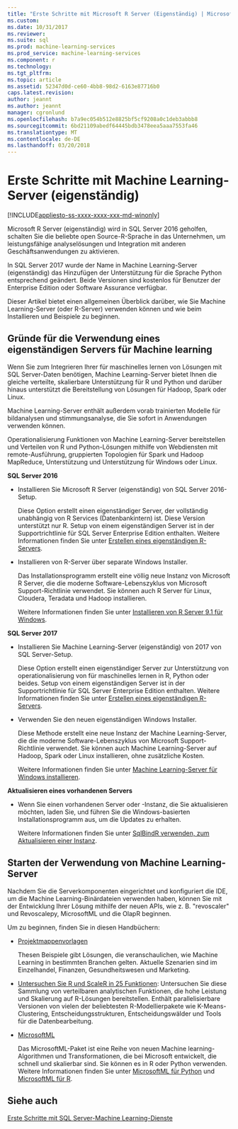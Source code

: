 ```yaml
---
title: "Erste Schritte mit Microsoft R Server (Eigenständig) | Microsoft-Dokumentation"
ms.custom: 
ms.date: 10/31/2017
ms.reviewer: 
ms.suite: sql
ms.prod: machine-learning-services
ms.prod_service: machine-learning-services
ms.component: r
ms.technology: 
ms.tgt_pltfrm: 
ms.topic: article
ms.assetid: 52347d0d-ce60-4bb8-98d2-6163e87716b0
caps.latest.revision: 
author: jeannt
ms.author: jeannt
manager: cgronlund
ms.openlocfilehash: b7a9ec054b512e8825bf5cf9208a0c1deb3abbb8
ms.sourcegitcommit: 6bd21109abedf64445bdb3478eea5aaa7553fa46
ms.translationtype: MT
ms.contentlocale: de-DE
ms.lasthandoff: 03/20/2018
---
```

# <a name="getting-started-with-machine-learning-server-standalone"></a>Erste Schritte mit Machine Learning-Server (eigenständig)
[!INCLUDE[appliesto-ss-xxxx-xxxx-xxx-md-winonly](../../includes/appliesto-ss-xxxx-xxxx-xxx-md-winonly.md)]
 
Microsoft R Server (eigenständig) wird in SQL Server 2016 geholfen, schalten Sie die beliebte open Source-R-Sprache in das Unternehmen, um leistungsfähige analyselösungen und Integration mit anderen Geschäftsanwendungen zu aktivieren.  

In SQL Server 2017 wurde der Name in Machine Learning-Server (eigenständig) das Hinzufügen der Unterstützung für die Sprache Python entsprechend geändert. Beide Versionen sind kostenlos für Benutzer der Enterprise Edition oder Software Assurance verfügbar.

Dieser Artikel bietet einen allgemeinen Überblick darüber, wie Sie Machine Learning-Server (oder R-Server) verwenden können und wie beim Installieren und Beispiele zu beginnen.

## <a name="why-use-a-standalone-server-for-machine-learning"></a>Gründe für die Verwendung eines eigenständigen Servers für Machine learning

Wenn Sie zum Integrieren Ihrer für maschinelles lernen von Lösungen mit SQL Server-Daten benötigen, Machine Learning-Server bietet Ihnen die gleiche verteilte, skalierbare Unterstützung für R und Python und darüber hinaus unterstützt die Bereitstellung von Lösungen für Hadoop, Spark oder Linux.

Machine Learning-Server enthält außerdem vorab trainierten Modelle für bildanalysen und stimmungsanalyse, die Sie sofort in Anwendungen verwenden können.

Operationalisierung Funktionen von Machine Learning-Server bereitstellen und Verteilen von R und Python-Lösungen mithilfe von Webdiensten mit remote-Ausführung, gruppierten Topologien für Spark und Hadoop MapReduce, Unterstützung und Unterstützung für Windows oder Linux.

**SQL Server 2016**

+ Installieren Sie Microsoft R Server (eigenständig) von SQL Server 2016-Setup.

    Diese Option erstellt einen eigenständiger Server, der vollständig unabhängig von R Services (Datenbankintern) ist. Diese Version unterstützt nur R. Setup von einem eigenständigen Server ist in der Supportrichtlinie für SQL Server Enterprise Edition enthalten. Weitere Informationen finden Sie unter [Erstellen eines eigenständigen R-Servers](../../advanced-analytics/r/create-a-standalone-r-server.md).

+ Installieren von R-Server über separate Windows Installer.

    Das Installationsprogramm erstellt eine völlig neue Instanz von Microsoft R Server, die die moderne Software-Lebenszyklus von Microsoft Support-Richtlinie verwendet. Sie können auch R Server für Linux, Cloudera, Teradata und Hadoop installieren.
    
    Weitere Informationen finden Sie unter [Installieren von R Server 9.1 für Windows](https://docs.microsoft.com/machine-learning-server/install/r-server-install-windows).

**SQL Server 2017**

+ Installieren Sie Machine Learning-Server (eigenständig) von 2017 von SQL Server-Setup. 

    Diese Option erstellt einen eigenständiger Server zur Unterstützung von operationalisierung von für maschinelles lernen in R, Python oder beides. Setup von einem eigenständigen Server ist in der Supportrichtlinie für SQL Server Enterprise Edition enthalten. Weitere Informationen finden Sie unter [Erstellen eines eigenständigen R-Servers](../../advanced-analytics/r/create-a-standalone-r-server.md).  

+ Verwenden Sie den neuen eigenständigen Windows Installer.

    Diese Methode erstellt eine neue Instanz der Machine Learning-Server, die die moderne Software-Lebenszyklus von Microsoft Support-Richtlinie verwendet. Sie können auch Machine Learning-Server auf Hadoop, Spark oder Linux installieren, ohne zusätzliche Kosten.
    
    Weitere Informationen finden Sie unter [Machine Learning-Server für Windows installieren](https://docs.microsoft.com/machine-learning-server/install/machine-learning-server-windows-install).

**Aktualisieren eines vorhandenen Servers**

+ Wenn Sie einen vorhandenen Server oder -Instanz, die Sie aktualisieren möchten, laden Sie, und führen Sie die Windows-basierten Installationsprogramm aus, um die Updates zu erhalten. 

    Weitere Informationen finden Sie unter [SqlBindR verwenden, zum Aktualisieren einer Instanz](use-sqlbindr-exe-to-upgrade-an-instance-of-sql-server.md).

## <a name="start-using-machine-learning-server"></a>Starten der Verwendung von Machine Learning-Server

 Nachdem Sie die Serverkomponenten eingerichtet und konfiguriert die IDE, um die Machine Learning-Binärdateien verwenden haben, können Sie mit der Entwicklung Ihrer Lösung mithilfe der neuen APIs, wie z. B. "revoscaler" und Revoscalepy, MicrosoftML und die OlapR beginnen.
    
Um zu beginnen, finden Sie in diesen Handbüchern:

+ [Projektmappenvorlagen](https://docs.microsoft.com/machine-learning-server/r/sample-solutions)

    Thesen Beispiele gibt Lösungen, die veranschaulichen, wie Machine Learning in bestimmten Branchen gelten. Aktuelle Szenarien sind im Einzelhandel, Finanzen, Gesundheitswesen und Marketing.

+ [Untersuchen Sie R und ScaleR in 25 Funktionen](https://docs.microsoft.com/machine-learning-server/r/tutorial-r-to-revoscaler): Untersuchen Sie diese Sammlung von verteilbaren analytischen Funktionen, die hohe Leistung und Skalierung auf R-Lösungen bereitstellen. Enthält parallelisierbare Versionen von vielen der beliebtesten R-Modellierpakete wie K-Means-Clustering, Entscheidungsstrukturen, Entscheidungswälder und Tools für die Datenbearbeitung.

- [MicrosoftML](https://msdn.microsoft.com/library/mt790482.aspx)

    Das MicrosoftML-Paket ist eine Reihe von neuen Machine learning-Algorithmen und Transformationen, die bei Microsoft entwickelt, die schnell und skalierbar sind. Sie können es in R oder Python verwenden. Weitere Informationen finden Sie unter [MicrosoftML für Python](https://docs.microsoft.com/machine-learning-server/python-reference/microsoftml/microsoftml-package) und [MicrosoftML für R](https://docs.microsoft.com/machine-learning-server/r-reference/microsoftml/microsoftml-package).

## <a name="see-also"></a>Siehe auch

[Erste Schritte mit SQL Server-Machine Learning-Dienste](../../advanced-analytics/r/getting-started-with-sql-server-r-services.md)